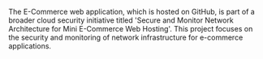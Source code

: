 The E-Commerce web application, which is hosted on GitHub, is part of a broader cloud security initiative titled 'Secure and Monitor Network Architecture for Mini E-Commerce Web Hosting'. This project focuses on the security and monitoring of network infrastructure for e-commerce applications.

